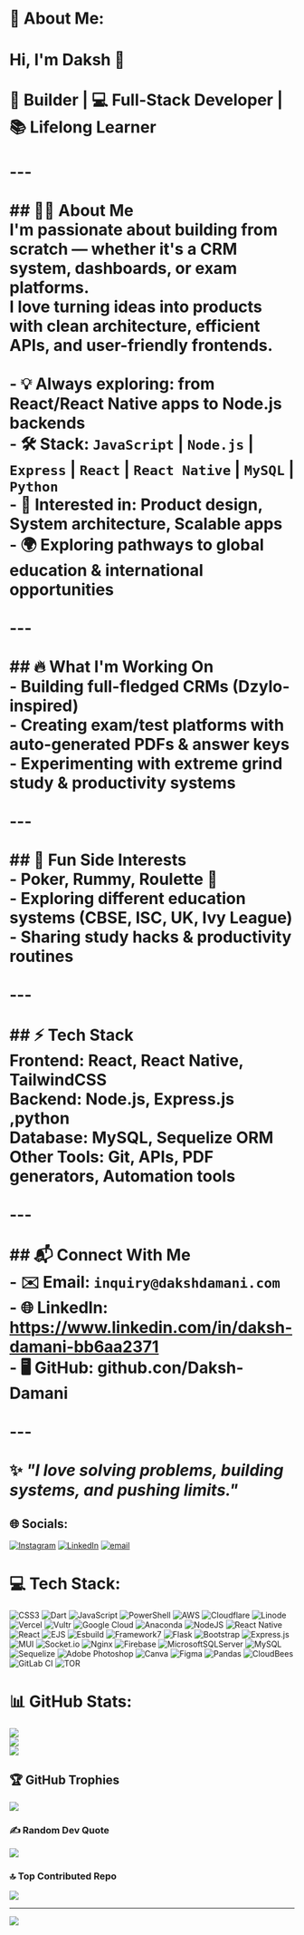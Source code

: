 # 💫 About Me:
# Hi, I'm Daksh 👋<br><br>🚀 Builder | 💻 Full-Stack Developer | 📚 Lifelong Learner<br><br>---<br><br>## 👨‍💻 About Me  <br>I'm passionate about **building from scratch** — whether it's a **CRM system, dashboards, or exam platforms**.  <br>I love turning **ideas into products** with clean architecture, efficient APIs, and user-friendly frontends.  <br><br>- 💡 Always exploring: from **React/React Native apps** to **Node.js backends**  <br>- 🛠️ Stack: `JavaScript` | `Node.js` | `Express` | `React` | `React Native` | `MySQL`  | `Python` <br>- 🎯 Interested in: **Product design**, **System architecture**, **Scalable apps**  <br>- 🌍 Exploring pathways to **global education** & international opportunities  <br><br>---<br><br>## 🔥 What I'm Working On  <br>- Building **full-fledged CRMs** (Dzylo-inspired)  <br>- Creating **exam/test platforms** with auto-generated PDFs & answer keys  <br>- Experimenting with **extreme grind study & productivity systems**  <br><br>---<br><br>## 🎲 Fun Side Interests  <br>- Poker, Rummy, Roulette 🎴  <br>- Exploring different **education systems** (CBSE, ISC, UK, Ivy League)  <br>- Sharing **study hacks** & productivity routines  <br><br>---<br><br>## ⚡ Tech Stack  <br>**Frontend:** React, React Native, TailwindCSS  <br>**Backend:** Node.js, Express.js ,python<br>**Database:** MySQL, Sequelize ORM  <br>**Other Tools:** Git, APIs, PDF generators, Automation tools  <br><br>---<br><br>## 📬 Connect With Me  <br>- ✉️ Email: `inquiry@dakshdamani.com`  <br>- 🌐 LinkedIn: https://www.linkedin.com/in/daksh-damani-bb6aa2371 <br>- 🖥️ GitHub: github.con/Daksh-Damani  <br><br>---<br><br>✨ _"I love solving problems, building systems, and pushing limits."_  <br>


## 🌐 Socials:
[![Instagram](https://img.shields.io/badge/Instagram-%23E4405F.svg?logo=Instagram&logoColor=white)](https://instagram.com/daksh.damani) [![LinkedIn](https://img.shields.io/badge/LinkedIn-%230077B5.svg?logo=linkedin&logoColor=white)](https://linkedin.com/in/dakhs-damani) [![email](https://img.shields.io/badge/Email-D14836?logo=gmail&logoColor=white)](mailto:inquiry@dakshdamani.com) 

# 💻 Tech Stack:
![CSS3](https://img.shields.io/badge/css3-%231572B6.svg?style=for-the-badge&logo=css3&logoColor=white) ![Dart](https://img.shields.io/badge/dart-%230175C2.svg?style=for-the-badge&logo=dart&logoColor=white) ![JavaScript](https://img.shields.io/badge/javascript-%23323330.svg?style=for-the-badge&logo=javascript&logoColor=%23F7DF1E) ![PowerShell](https://img.shields.io/badge/PowerShell-%235391FE.svg?style=for-the-badge&logo=powershell&logoColor=white) ![AWS](https://img.shields.io/badge/AWS-%23FF9900.svg?style=for-the-badge&logo=amazon-aws&logoColor=white) ![Cloudflare](https://img.shields.io/badge/Cloudflare-F38020?style=for-the-badge&logo=Cloudflare&logoColor=white) ![Linode](https://img.shields.io/badge/linode-00A95C?style=for-the-badge&logo=linode&logoColor=white) ![Vercel](https://img.shields.io/badge/vercel-%23000000.svg?style=for-the-badge&logo=vercel&logoColor=white) ![Vultr](https://img.shields.io/badge/Vultr-007BFC.svg?style=for-the-badge&logo=vultr) ![Google Cloud](https://img.shields.io/badge/GoogleCloud-%234285F4.svg?style=for-the-badge&logo=google-cloud&logoColor=white) ![Anaconda](https://img.shields.io/badge/Anaconda-%2344A833.svg?style=for-the-badge&logo=anaconda&logoColor=white) ![NodeJS](https://img.shields.io/badge/node.js-6DA55F?style=for-the-badge&logo=node.js&logoColor=white) ![React Native](https://img.shields.io/badge/react_native-%2320232a.svg?style=for-the-badge&logo=react&logoColor=%2361DAFB) ![React](https://img.shields.io/badge/react-%2320232a.svg?style=for-the-badge&logo=react&logoColor=%2361DAFB) ![EJS](https://img.shields.io/badge/ejs-%23B4CA65.svg?style=for-the-badge&logo=ejs&logoColor=black) ![Esbuild](https://img.shields.io/badge/esbuild-%23FFCF00.svg?style=for-the-badge&logo=esbuild&logoColor=black) ![Framework7](https://img.shields.io/badge/framework7-%23EE350F.svg?style=for-the-badge&logo=framework7&logoColor=white) ![Flask](https://img.shields.io/badge/flask-%23000.svg?style=for-the-badge&logo=flask&logoColor=white) ![Bootstrap](https://img.shields.io/badge/bootstrap-%238511FA.svg?style=for-the-badge&logo=bootstrap&logoColor=white) ![Express.js](https://img.shields.io/badge/express.js-%23404d59.svg?style=for-the-badge&logo=express&logoColor=%2361DAFB) ![MUI](https://img.shields.io/badge/MUI-%230081CB.svg?style=for-the-badge&logo=mui&logoColor=white) ![Socket.io](https://img.shields.io/badge/Socket.io-black?style=for-the-badge&logo=socket.io&badgeColor=010101) ![Nginx](https://img.shields.io/badge/nginx-%23009639.svg?style=for-the-badge&logo=nginx&logoColor=white) ![Firebase](https://img.shields.io/badge/firebase-a08021?style=for-the-badge&logo=firebase&logoColor=ffcd34) ![MicrosoftSQLServer](https://img.shields.io/badge/Microsoft%20SQL%20Server-CC2927?style=for-the-badge&logo=microsoft%20sql%20server&logoColor=white) ![MySQL](https://img.shields.io/badge/mysql-4479A1.svg?style=for-the-badge&logo=mysql&logoColor=white) ![Sequelize](https://img.shields.io/badge/Sequelize-52B0E7?style=for-the-badge&logo=Sequelize&logoColor=white) ![Adobe Photoshop](https://img.shields.io/badge/adobe%20photoshop-%2331A8FF.svg?style=for-the-badge&logo=adobe%20photoshop&logoColor=white) ![Canva](https://img.shields.io/badge/Canva-%2300C4CC.svg?style=for-the-badge&logo=Canva&logoColor=white) ![Figma](https://img.shields.io/badge/figma-%23F24E1E.svg?style=for-the-badge&logo=figma&logoColor=white) ![Pandas](https://img.shields.io/badge/pandas-%23150458.svg?style=for-the-badge&logo=pandas&logoColor=white) ![CloudBees](https://img.shields.io/badge/CloudBees-1997B5&?logo=cloudbees&logoColor=white&style=for-the-badge) ![GitLab CI](https://img.shields.io/badge/gitlab%20CI-%23181717.svg?style=for-the-badge&logo=gitlab&logoColor=white) ![TOR](https://img.shields.io/badge/tor-%237E4798.svg?style=for-the-badge&logo=tor-project&logoColor=white)
# 📊 GitHub Stats:
![](https://github-readme-stats.vercel.app/api?username=Daksh-Damani&theme=dark&hide_border=false&include_all_commits=true&count_private=true)<br/>
![](https://nirzak-streak-stats.vercel.app/?user=Daksh-Damani&theme=dark&hide_border=false)<br/>
![](https://github-readme-stats.vercel.app/api/top-langs/?username=Daksh-Damani&theme=dark&hide_border=false&include_all_commits=true&count_private=true&layout=compact)

## 🏆 GitHub Trophies
![](https://github-profile-trophy.vercel.app/?username=Daksh-Damani&theme=radical&no-frame=false&no-bg=true&margin-w=4)

### ✍️ Random Dev Quote
![](https://quotes-github-readme.vercel.app/api?type=horizontal&theme=radical)

### 🔝 Top Contributed Repo
![](https://github-contributor-stats.vercel.app/api?username=Daksh-Damani&limit=5&theme=dark&combine_all_yearly_contributions=true)

---
[![](https://visitcount.itsvg.in/api?id=Daksh-Damani&icon=0&color=0)](https://visitcount.itsvg.in)

<!-- Proudly created with GPRM ( https://gprm.itsvg.in ) -->
